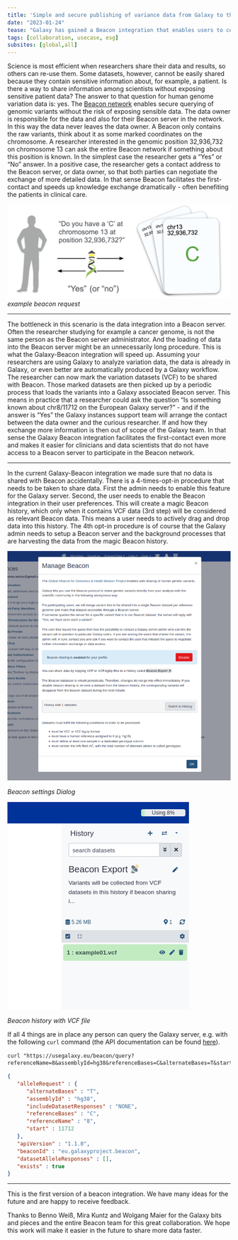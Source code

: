 ```yaml
---
title: 'Simple and secure publishing of variance data from Galaxy to the Beacon Network'
date: "2023-01-24"
tease: "Galaxy has gained a Beacon integration that enables users to conveniently publish variance data via the Beacon Network"
tags: [collaboration, usecase, esg]
subsites: [global,all]
---
```


Science is most efficient when researchers share their data and results, so others can re-use them. Some datasets, however, cannot be easily shared
because they contain sensitive information about, for example, a patient. Is there a way to share information among scientists without
exposing sensitive patient data? The answer to that question for human genome variation data is: yes. 
The [Beacon network](https://beacon-network.org) enables secure querying of genomic variants without the risk of exposing sensible data.
The data owner is responsible for the data and also for their Beacon server in the network. In this way the data never leaves the data owner.
A Beacon only contains the raw variants, think about it as some marked coordinates on the chromosome.
A researcher interested in the genomic position 32,936,732 on chromosome 13 can ask the entire Beacon network if something about this position is known.
In the simplest case the researcher gets a “Yes” or “No” answer. In a positive case, the researcher gets a contact address to the Beacon server,
or data owner, so that both parties can negotiate the exchange of more detailed data. 
In that sense Beacon facilitates the first-contact and speeds up knowledge exchange dramatically - often benefiting the patients in clinical care.


![Visual example of a Beacon reuest. The request and response are shown as arrows labeled with their respective content. The request asks for a "C" at chromosome 13 at position 32,936,732 and the response is a simple "Yes"](./Beacon-v1.png)
*example beacon request*

---

The bottleneck in this scenario is the data integration into a Beacon server. Often the researcher studying for example a cancer genome,
is not the same person as the Beacon server administrator. And the loading of data into the Beacon server might be an unnecessarily long procedure.
This is what the Galaxy-Beacon integration will speed up. Assuming your researchers are using Galaxy to analyze variation data, the data is already in
Galaxy, or even better are automatically produced by a Galaxy workflow. The researcher can now mark the variation datasets (VCF) to be shared with Beacon. 
Those marked datasets are then picked up by a periodic process that loads the variants into a Galaxy associated Beacon server.
This means in practice that a researcher could ask the question “Is something known about chr8/11712 on the European Galaxy server?” - and
if the answer is “Yes” the Galaxy instances  support team will arrange the contact between the data owner and the curious researcher.
If and how they exchange more information is then out of scope of the Galaxy team.
In that sense the Galaxy Beacon integration facilitates the first-contact even more and makes it easier for clinicians and
data scientists that do not have access to a Beacon server to participate in the Beacon network.

---

In the current Galaxy-Beacon integration we made sure that no data is shared with Beacon accidentally. There is a 4-times-opt-in procedure that
needs to be taken to share data. First the admin needs to enable this feature for the Galaxy server. Second, the user needs to enable the Beacon integration in their user preferences. This will create a magic Beacon history, which only when it contains VCF data (3rd step) will
be considered as relevant Beacon data. This means a user needs to actively drag and drop data into this history.
The 4th opt-in procedure is of course that the Galaxy admin needs to setup a Beacon server and the background processes
that are harvesting the data from the magic Beacon history.
 

![Screenshot of the Beacon settings dialog opened in Galaxy. It shows the setting as "enabled" and buttons to disable the setting or automatically select the beacon history. The buttons are surrounded by descriptive text.](./beacon-setting.png)

*Beacon settings Dialog*

![Screenshot of a Galaxy history containing a VCF dataset](./beacon-history.png)

*Beacon history with VCF file*


If all 4 things are in place any person can query the Galaxy server, e.g. with the following `curl` command (the API documentation can be found [here](https://app.swaggerhub.com/apis/ELIXIR-Finland/ga-4_gh_beacon_api_specification/1.0.0-rc1)).

    curl "https://usegalaxy.eu/beacon/query?referenceName=8&assemblyId=hg38&referenceBases=C&alternateBases=T&start=11712"


```json
{
   "alleleRequest" : {
      "alternateBases" : "T",
      "assemblyId" : "hg38",
      "includeDatasetResponses" : "NONE",
      "referenceBases" : "C",
      "referenceName" : "8",
      "start" : 11712
   },
   "apiVersion" : "1.1.0",
   "beaconId" : "eu.galaxyproject.beacon",
   "datasetAlleleResponses" : [],
   "exists" : true
}
```

----

This is the first version of a beacon integration. We have many ideas for the future and are happy to receive feedback.

Thanks to Benno Weiß, Mira Kuntz and Wolgang Maier for the Galaxy bits and pieces and the entire Beacon team for this great
collaboration. We hope this work will make it easier in the future to share more data faster.
